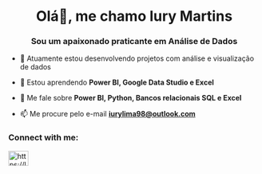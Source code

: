 <h1 align="center">Olá👋, me chamo Iury Martins</h1>
<h3 align="center">Sou um apaixonado praticante em Análise de Dados</h3>

- 🔭 Atuamente estou desenvolvendo projetos com análise e visualização de dados 

- 🌱 Estou aprendendo **Power BI, Google Data Studio e Excel**

- 💬 Me fale sobre **Power BI, Python, Bancos relacionais SQL e Excel**

- 📫 Me procure pelo e-mail **iurylima98@outlook.com**

<h3 align="left">Connect with me:</h3>
<p align="left">
<a href="https://linkedin.com/in/https://linkedin.com/in/iurym" target="blank"><img align="center" src="https://raw.githubusercontent.com/rahuldkjain/github-profile-readme-generator/master/src/images/icons/Social/linked-in-alt.svg" alt="https://linkedin.com/in/iurym" height="30" width="40" /></a>
</p>
